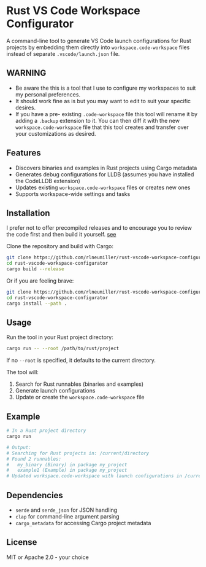 # Rust VS Code Workspace Configurator

A command-line tool to generate VS Code launch configurations for Rust projects by embedding them directly into `workspace.code-workspace` files instead of separate `.vscode/launch.json` file.

## WARNING
- Be aware the this is a tool that I use to configure my workspaces to suit my personal preferences.
- It should work fine as is but you may want to edit to suit your specific desires.
- If you have a pre- existing `.code-workspace` file this tool will rename it by adding a `.backup` extension to it. You can then diff it with the new `workspace.code-workspace` file that this tool creates and transfer over your customizations as desired.



## Features

- Discovers binaries and examples in Rust projects using Cargo metadata
- Generates debug configurations for LLDB (assumes you have installed the CodeLLDB extension)
- Updates existing `workspace.code-workspace` files or creates new ones
- Supports workspace-wide settings and tasks

## Installation

I prefer not to offer precompiled releases and to encourage you to review the code first and then build it yourself. [see](https://www.cve.org/)

Clone the repository and build with Cargo:

```bash
git clone https://github.com/rlneumiller/rust-vscode-workspace-configurator.git
cd rust-vscode-workspace-configurator
cargo build --release
```

Or if you are feeling brave:

```bash
git clone https://github.com/rlneumiller/rust-vscode-workspace-configurator.git
cd rust-vscode-workspace-configurator
cargo install --path .
```

## Usage

Run the tool in your Rust project directory:

```bash
cargo run -- --root /path/to/rust/project
```

If no `--root` is specified, it defaults to the current directory.

The tool will:
1. Search for Rust runnables (binaries and examples)
2. Generate launch configurations
3. Update or create the `workspace.code-workspace` file

## Example

```bash
# In a Rust project directory
cargo run

# Output:
# Searching for Rust projects in: /current/directory
# Found 2 runnables:
#   my_binary (Binary) in package my_project
#   example1 (Example) in package my_project
# Updated workspace.code-workspace with launch configurations in /current/directory
```

## Dependencies

- `serde` and `serde_json` for JSON handling
- `clap` for command-line argument parsing
- `cargo_metadata` for accessing Cargo project metadata

## License
MIT or Apache 2.0 - your choice
